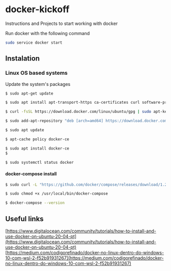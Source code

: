 # docker-kickoff
Instructions and Projects to start working with docker

Run docker with the following command
```bash
sudo service docker start
```

## Instalation

### Linux OS based systems
Update the system's packages  

```bash
$ sudo apt-get update
```

```bash
$ sudo apt install apt-transport-https ca-certificates curl software-properties-common
```

```bash
$ curl -fsSL https://download.docker.com/linux/ubuntu/gpg | sudo apt-key add -
```

```bash
$ sudo add-apt-repository "deb [arch=amd64] https://download.docker.com/linux/ubuntu focal stable"

```

```bash
$ sudo apt update
```

```bash
$ apt-cache policy docker-ce
```

```bash
$ sudo apt install docker-ce
$
```

```bash
$ sudo systemctl status docker
```

#### docker-compose install

```bash
$ sudo curl -L "https://github.com/docker/compose/releases/download/1.24.0/docker-compose-$(uname -s)-$(uname -m)" -o /usr/local/bin/docker-compose
```

```bash
$ sudo chmod +x /usr/local/bin/docker-compose
```

```bash
$ docker-compose --version
```

## Useful links
[https://www.digitalocean.com/community/tutorials/how-to-install-and-use-docker-on-ubuntu-20-04-pt](https://www.digitalocean.com/community/tutorials/how-to-install-and-use-docker-on-ubuntu-20-04-pt)  
[https://medium.com/codigorefinado/docker-no-linux-dentro-do-windows-10-com-wsl-2-f52b91931267](https://medium.com/codigorefinado/docker-no-linux-dentro-do-windows-10-com-wsl-2-f52b91931267)
